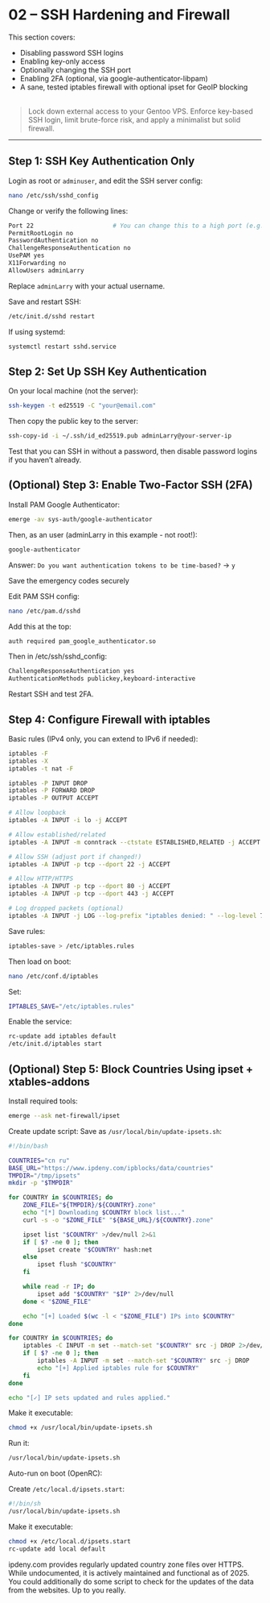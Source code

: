 
# 02 – SSH Hardening and Firewall

This section covers:

- Disabling password SSH logins
- Enabling key-only access
- Optionally changing the SSH port
- Enabling 2FA (optional, via google-authenticator-libpam)
- A sane, tested iptables firewall with optional ipset for GeoIP blocking
<br><br>

> Lock down external access to your Gentoo VPS. Enforce key-based SSH login, limit brute-force risk, and apply a minimalist but solid firewall.

---

## Step 1: SSH Key Authentication Only

Login as root or `adminuser`, and edit the SSH server config:

```bash
nano /etc/ssh/sshd_config
```

Change or verify the following lines:

```bash
Port 22                      # You can change this to a high port (e.g., 2222 or 6066 whatever you fancy really) if desired
PermitRootLogin no
PasswordAuthentication no
ChallengeResponseAuthentication no
UsePAM yes
X11Forwarding no
AllowUsers adminLarry
```

Replace `adminLarry` with your actual username.

Save and restart SSH:

```bash
/etc/init.d/sshd restart
```

If using systemd:

```bash
systemctl restart sshd.service
```

## Step 2: Set Up SSH Key Authentication

On your local machine (not the server):

```bash
ssh-keygen -t ed25519 -C "your@email.com"
```

Then copy the public key to the server:

```bash
ssh-copy-id -i ~/.ssh/id_ed25519.pub adminLarry@your-server-ip
```
Test that you can SSH in without a password, then disable password logins if you haven’t already.

## (Optional) Step 3: Enable Two-Factor SSH (2FA)

Install PAM Google Authenticator:

```bash
emerge -av sys-auth/google-authenticator
```

Then, as an user (adminLarry in this example - not root!):

```bash
google-authenticator
```

Answer:
`Do you want authentication tokens to be time-based?` → `y`

Save the emergency codes securely

Edit PAM SSH config:

```bash
nano /etc/pam.d/sshd
```

Add this at the top:

```bash
auth required pam_google_authenticator.so
```

Then in /etc/ssh/sshd_config:

```bash
ChallengeResponseAuthentication yes
AuthenticationMethods publickey,keyboard-interactive
```

Restart SSH and test 2FA.

## Step 4: Configure Firewall with iptables

Basic rules (IPv4 only, you can extend to IPv6 if needed):

```bash
iptables -F
iptables -X
iptables -t nat -F

iptables -P INPUT DROP
iptables -P FORWARD DROP
iptables -P OUTPUT ACCEPT

# Allow loopback
iptables -A INPUT -i lo -j ACCEPT

# Allow established/related
iptables -A INPUT -m conntrack --ctstate ESTABLISHED,RELATED -j ACCEPT

# Allow SSH (adjust port if changed!)
iptables -A INPUT -p tcp --dport 22 -j ACCEPT

# Allow HTTP/HTTPS
iptables -A INPUT -p tcp --dport 80 -j ACCEPT
iptables -A INPUT -p tcp --dport 443 -j ACCEPT

# Log dropped packets (optional)
iptables -A INPUT -j LOG --log-prefix "iptables denied: " --log-level 7
```

Save rules:

```bash
iptables-save > /etc/iptables.rules
```

Then load on boot:

```bash
nano /etc/conf.d/iptables
```

Set:

```bash
IPTABLES_SAVE="/etc/iptables.rules"
```

Enable the service:

```bash
rc-update add iptables default
/etc/init.d/iptables start
```

## (Optional) Step 5: Block Countries Using ipset + xtables-addons

Install required tools:

```bash
emerge --ask net-firewall/ipset
```

Create update script:
Save as `/usr/local/bin/update-ipsets.sh`:

```bash
#!/bin/bash

COUNTRIES="cn ru"
BASE_URL="https://www.ipdeny.com/ipblocks/data/countries"
TMPDIR="/tmp/ipsets"
mkdir -p "$TMPDIR"

for COUNTRY in $COUNTRIES; do
    ZONE_FILE="${TMPDIR}/${COUNTRY}.zone"
    echo "[*] Downloading $COUNTRY block list..."
    curl -s -o "$ZONE_FILE" "${BASE_URL}/${COUNTRY}.zone"

    ipset list "$COUNTRY" >/dev/null 2>&1
    if [ $? -ne 0 ]; then
        ipset create "$COUNTRY" hash:net
    else
        ipset flush "$COUNTRY"
    fi

    while read -r IP; do
        ipset add "$COUNTRY" "$IP" 2>/dev/null
    done < "$ZONE_FILE"

    echo "[+] Loaded $(wc -l < "$ZONE_FILE") IPs into $COUNTRY"
done

for COUNTRY in $COUNTRIES; do
    iptables -C INPUT -m set --match-set "$COUNTRY" src -j DROP 2>/dev/null
    if [ $? -ne 0 ]; then
        iptables -A INPUT -m set --match-set "$COUNTRY" src -j DROP
        echo "[+] Applied iptables rule for $COUNTRY"
    fi
done

echo "[✓] IP sets updated and rules applied."
```

Make it executable:

```bash
chmod +x /usr/local/bin/update-ipsets.sh
```

Run it:

```bash
/usr/local/bin/update-ipsets.sh
```

Auto-run on boot (OpenRC):

Create `/etc/local.d/ipsets.start`:

```bash
#!/bin/sh
/usr/local/bin/update-ipsets.sh
````

Make it executable:

```bash
chmod +x /etc/local.d/ipsets.start
rc-update add local default
```

ipdeny.com provides regularly updated country zone files over HTTPS. While undocumented, it is actively maintained and functional as of 2025. 
You could additionally do some script to check for the updates of the data from the websites. Up to you really.



